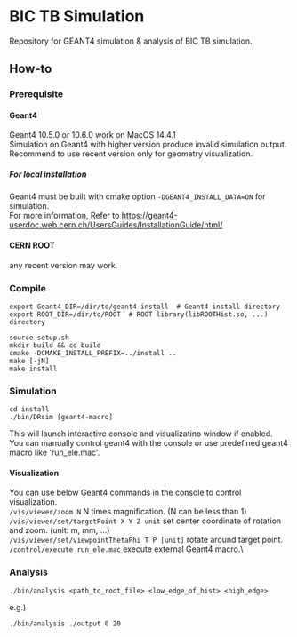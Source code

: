 # BIC TB Simulation
Repository for GEANT4 simulation &amp; analysis of BIC TB simulation.

## How-to
### Prerequisite
    
#### Geant4
Geant4 10.5.0 or 10.6.0 work on MacOS 14.4.1\
Simulation on Geant4 with higher version produce invalid simulation output.\
Recommend to use recent version only for geometry visualization.

##### For local installation
Geant4 must be built with cmake option `-DGEANT4_INSTALL_DATA=ON` for simulation.\
For more information, Refer to https://geant4-userdoc.web.cern.ch/UsersGuides/InstallationGuide/html/

#### CERN ROOT
any recent version may work.

### Compile

    export Geant4_DIR=/dir/to/geant4-install  # Geant4 install directory
    export ROOT_DIR=/dir/to/ROOT  # ROOT library(libROOTHist.so, ...) directory
    
    source setup.sh
    mkdir build && cd build
    cmake -DCMAKE_INSTALL_PREFIX=../install ..
    make [-jN]
    make install

### Simulation
    
    cd install
    ./bin/DRsim [geant4-macro]
This will launch interactive console and visualizatino window if enabled.\
You can manually control geant4 with the console or use predefined geant4 macro like 'run_ele.mac'.

#### Visualization
You can use below Geant4 commands in the console to control visualization.\
`/vis/viewer/zoom N` N times magnification. (N can be less than 1)\
`/vis/viewer/set/targetPoint X Y Z unit` set center coordinate of rotation and zoom. (unit: m, mm, ...)\
`/vis/viewer/set/viewpointThetaPhi T P [unit]` rotate around target point.\
`/control/execute run_ele.mac` execute external Geant4 macro.\

### Analysis

    ./bin/analysis <path_to_root_file> <low_edge_of_hist> <high_edge>

e.g.)

    ./bin/analysis ./output 0 20

